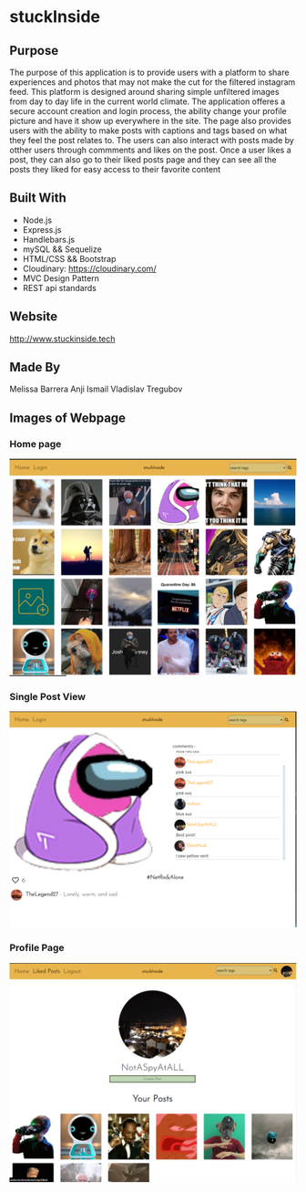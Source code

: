 # stuckInside

## Purpose

The purpose of this application is to provide users with a platform to share experiences and photos that may not make the cut for the filtered instagram feed. This platform is designed around sharing simple unfiltered images from day to day life in the current world climate. The application offeres a secure account creation and login process, the ability change your profile picture and have it show up everywhere in the site. The page also provides users with the ability to make posts with captions and tags based on what they feel the post relates to. The users can also interact with posts made by otther users through commments and likes on the post. Once a user likes a post, they can also go to their liked posts page and they can see all the posts they liked for easy access to their favorite content

## Built With

- Node.js
- Express.js
- Handlebars.js
- mySQL && Sequelize
- HTML/CSS && Bootstrap
- Cloudinary: https://cloudinary.com/
- MVC Design Pattern
- REST api standards

## Website

http://www.stuckinside.tech

## Made By

Melissa Barrera
Anji Ismail
Vladislav Tregubov

## Images of Webpage

### Home page

![Homepage](/etc/webpage-home.png)

### Single Post View

![Homepage](/etc/webpage-singlepost.png)

### Profile Page

![Homepage](/etc/webpage-profile.png)

